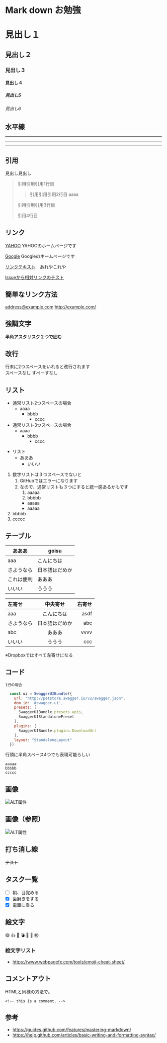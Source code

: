 # Mark down お勉強

# 見出し１
## 見出し２
### 見出し３
#### 見出し４
##### 見出し5
###### 見出し6


## 水平線

---

***

___

## 引用

見出し見出し

>引用引用引用1行目
>
>>引用引用引用2行目
>>aaaa
>
>引用引用引用3行目
>
>引用4行目


## リンク

[YAHOO](http://yahoo.co.jp) YAHOOのホームページです

[Google](http://google.com) Googleのホームページです

[リンクテキスト][4]　あれやこれや

[Issueから相対リンクのテスト](../blob/issue-67/index.md)

## 簡単なリンク方法

<address@example.com>
<http://example.com/>


## 強調文字

**半角アスタリスク２つで囲む**


## 改行

行末に2つスペースをいれると改行されます  
スペースなし
すぺーすなし

## リスト

- 通常リスト2つスペースの場合
  - aaaa
    - bbbb
      - cccc
- 通常リスト3つスペースの場合
   - aaaa
      - bbbb
         - cccc
+ リスト
   + あああ
      + いいい

1. 数字リストは３つスペースでないと
   1. GitHubではエラーになります
   1. なので、通常リストも３つにすると統一感あるかもです
      1. aaaaa
      1. bbbbb
      - aaaaa
      - aaaaa
1. bbbbb
1. ccccc


## テーブル

|   あああ   |     goisu      |
|------------|----------------|
| aaa        | こんにちは     |
| さようなら | 日本語はだめか |
| これは便利 | あああ         |
| いいい     | ううう         |


| 左寄せ|中央寄せ|右寄せ|
|:--|:---:|---:|
| aaa        | こんにちは     |asdf|
| さようなら | 日本語はだめか |abc|
| abc | あああ         |vvvv|
| いいい     | ううう         |ccc|

※Dropboxではすべて左寄せになる


## コード

`1行の場合`


```javascript
  const ui = SwaggerUIBundle({
    url: "http://petstore.swagger.io/v2/swagger.json",
    dom_id: '#swagger-ui',
    presets: [
      SwaggerUIBundle.presets.apis,
      SwaggerUIStandalonePreset
    ],
    plugins: [
      SwaggerUIBundle.plugins.DownloadUrl
    ],
    layout: "StandaloneLayout"
  })
```

行頭に半角スペース4つでも表現可能らしい

    aaaaa
    bbbbb
    ccccc


## 画像

![ALT属性](https://www.google.co.jp/logos/doodles/2017/cassini-spacecraft-dives-between-saturn-and-its-rings-5717425520640000-s.png)

<!--
![ALT属性](https://www.google.co.jp/logos/doodles/2017/cassini-spacecraft-dives-between-saturn-and-its-rings-5717425520640000-s.png　"Optional title")
※Dropboxではエラー
-->

## 画像（参照）

![ALT属性][2]


## 打ち消し線

~~テスト~~


## タスク一覧

- [ ] 朝、目覚める
- [x] 歯磨きをする
- [x] 電車に乗る

## 絵文字

:smile:
:+1:
:anger:
:bomb:
:musical_keyboard:
:blue_car:
:congratulations:

### 絵文字リスト
- https://www.webpagefx.com/tools/emoji-cheat-sheet/

## コメントアウト

HTMLと同様の方法で。

```
<!-- this is a comment. -->
```


## 参考
- https://guides.github.com/features/mastering-markdown/
- https://help.github.com/articles/basic-writing-and-formatting-syntax/




<!-- Links -->
[1]: https://www.google.co.jp/logos/doodles/2017/cassini-spacecraft-dives-between-saturn-and-its-rings-5717425520640000-law.gif "option タイトル"
[2]: https://www.google.co.jp/logos/doodles/2017/cassini-spacecraft-dives-between-saturn-and-its-rings-5717425520640000-s.png "kokoha nakutemo yoi"
[3]: https://www.google.co.jp/logos/doodles/2017/cassini-spacecraft-dives-between-saturn-and-its-rings-5717425520640000-s.png "optional title"
[4]: http://example.com/  "Optional Title Here"
